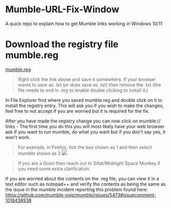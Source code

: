 # Mumble-URL-Fix-Window
A quick repo to explain how to get Mumble links working in Windows 10/11

# Download the registry file mumble.reg
[mumble.reg](https://raw.githubusercontent.com/rTiGd2/Mumble-URL-Fix-Window/main/mumble.reg)
> Right click the link above and save it somewhere. If your browser wants to save as .txt (or does save as .txt) then remove the .txt (the file needs to end in .reg to enable double clicking to install it.)

In File Explorer find where you saved mumble.reg and double click on it to install the registry entry. This will ask you if you wish to make the changes, feel free to not accept if you are worried but it is required for the fix.

After you have made the registry change you can now click on mumble:// links - The first time you do this you will most likely have your web browser ask if you want to run mumble, do what you want but if you don't say yes, it won't work.

> For example, in Firefox, tick the box shown as 1 and then select mumble shown as 2
> ![](/assets/Mumble-step-1.png)

> If you are a Goon then reach out to Sillat/Midnight Space Monkey if you need some extra clarification.

If you are worried about the contents on the .reg file, you can view it in a text editor such as notepad++ and verify the contents as being the same as the issue in the mumble incident reporting this problem found here: https://github.com/mumble-voip/mumble/issues/5473#issuecomment-1018438938
